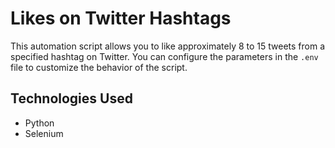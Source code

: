# Likes on Twitter Hashtags

This automation script allows you to like approximately 8 to 15 tweets from a specified hashtag on Twitter. You can configure the parameters in the `.env` file to customize the behavior of the script.

## Technologies Used

- Python
- Selenium
